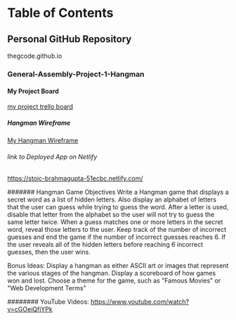 # Table of Contents

## Personal GitHub Repository
 thegcode.github.io

### General-Assembly-Project-1-Hangman

#### My Project Board
[my project trello board](https://trello.com/b/mC8HOjjN/general-assembly-project-1)

##### Hangman Wireframe
[My Hangman Wireframe](https://wireframepro.mockflow.com/editor.jsp?editor=on&publicid=M1a3f5d9079ffeee4f8b7a37ecccd28281560361605889&perm=Create&projectid=M06abf8934be8dc0ddd0d96f81d225b311560361866822&ptitle=GA%20Hangman%20Game%20Project%201&bgcolor=white&category=D8e7b2b8c559eb0757b5261faecc8d495&store=yes#/page/3dd35018305d4e1a89cdb425b4a6b64f)

###### link to Deployed App on Netlify
https://stoic-brahmagupta-51ecbc.netlify.com/

####### Hangman Game Objectives
Write a Hangman game that displays a secret word as a list of hidden letters. Also display an alphabet of letters that the user can guess while trying to guess the word. After a letter is used, disable that letter from the alphabet so the user will not try to guess the same letter twice. When a guess matches one or more letters in the secret word, reveal those letters to the user. Keep track of the number of incorrect guesses and end the game if the number of incorrect guesses reaches 6. If the user reveals all of the hidden letters before reaching 6 incorrect guesses, then the user wins.

Bonus Ideas:
Display a hangman as either ASCII art or images that represent the various stages of the hangman.
Display a scoreboard of how games won and lost.
Choose a theme for the game, such as "Famous Movies" or "Web Development Terms"

######## YouTube Videos:
https://www.youtube.com/watch?v=cGOeiQfjYPk



